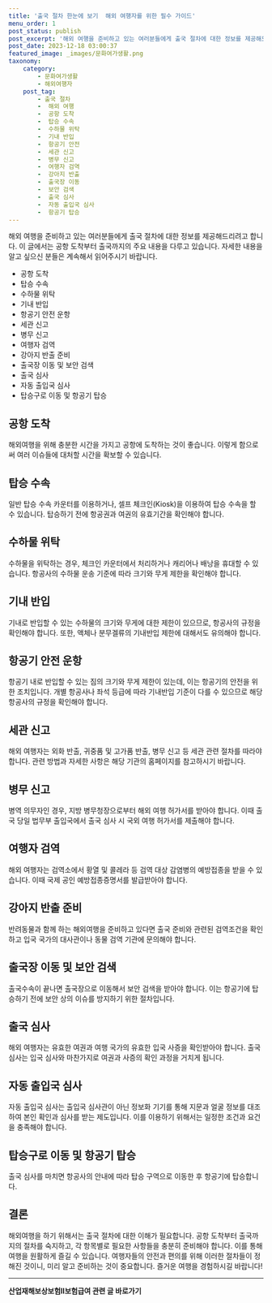 ```yaml
---
title: '출국 절차 한눈에 보기  해외 여행자를 위한 필수 가이드'
menu_order: 1
post_status: publish
post_excerpt: '해외 여행을 준비하고 있는 여러분들에게 출국 절차에 대한 정보를 제공해드리려고 합니다. 이 글에서는 공항 도착부터 출국까지의 주요 내용을 다루고 있습니다. 자세한 내용을 알고 싶으신 분들은 계속해서 읽어주시기 바랍니다.'
post_date: 2023-12-18 03:00:37
featured_image: _images/문화여가생활.png
taxonomy:
    category:
        - 문화여가생활
        - 해외여행자
    post_tag:
        - 출국 절차
        -  해외 여행
        -  공항 도착
        -  탑승 수속
        -  수하물 위탁
        -  기내 반입
        -  항공기 안전
        -  세관 신고
        -  병무 신고
        -  여행자 검역
        -  강아지 반출
        -  출국장 이동
        -  보안 검색
        -  출국 심사
        -  자동 출입국 심사
        -  항공기 탑승
---
```



해외 여행을 준비하고 있는 여러분들에게 출국 절차에 대한 정보를 제공해드리려고 합니다. 이 글에서는 공항 도착부터 출국까지의 주요 내용을 다루고 있습니다. 자세한 내용을 알고 싶으신 분들은 계속해서 읽어주시기 바랍니다.

- 공항 도착
- 탑승 수속
- 수하물 위탁
- 기내 반입
- 항공기 안전 운항
- 세관 신고
- 병무 신고
- 여행자 검역
- 강아지 반출 준비
- 출국장 이동 및 보안 검색
- 출국 심사
- 자동 출입국 심사
- 탑승구로 이동 및 항공기 탑승

## 공항 도착
해외여행을 위해 충분한 시간을 가지고 공항에 도착하는 것이 좋습니다. 이렇게 함으로써 여러 이슈들에 대처할 시간을 확보할 수 있습니다.

## 탑승 수속
일반 탑승 수속 카운터를 이용하거나, 셀프 체크인(Kiosk)을 이용하여 탑승 수속을 할 수 있습니다. 탑승하기 전에 항공권과 여권의 유효기간을 확인해야 합니다.

## 수하물 위탁
수하물을 위탁하는 경우, 체크인 카운터에서 처리하거나 캐리어나 배낭을 휴대할 수 있습니다. 항공사의 수하물 운송 기준에 따라 크기와 무게 제한을 확인해야 합니다.

## 기내 반입
기내로 반입할 수 있는 수하물의 크기와 무게에 대한 제한이 있으므로, 항공사의 규정을 확인해야 합니다. 또한, 액체나 분무겔류의 기내반입 제한에 대해서도 유의해야 합니다.

## 항공기 안전 운항
항공기 내로 반입할 수 있는 짐의 크기와 무게 제한이 있는데, 이는 항공기의 안전을 위한 조치입니다. 개별 항공사나 좌석 등급에 따라 기내반입 기준이 다를 수 있으므로 해당 항공사의 규정을 확인해야 합니다.

## 세관 신고
해외 여행자는 외화 반출, 귀중품 및 고가품 반출, 병무 신고 등 세관 관련 절차를 따라야 합니다. 관련 방법과 자세한 사항은 해당 기관의 홈페이지를 참고하시기 바랍니다.

## 병무 신고
병역 의무자인 경우, 지방 병무청장으로부터 해외 여행 허가서를 받아야 합니다. 이때 출국 당일 법무부 출입국에서 출국 심사 시 국외 여행 허가서를 제출해야 합니다.

## 여행자 검역
해외 여행자는 검역소에서 황열 및 콜레라 등 검역 대상 감염병의 예방접종을 받을 수 있습니다. 이때 국제 공인 예방접종증명서를 발급받아야 합니다.

## 강아지 반출 준비
반려동물과 함께 하는 해외여행을 준비하고 있다면 출국 준비와 관련된 검역조건을 확인하고 입국 국가의 대사관이나 동물 검역 기관에 문의해야 합니다.

## 출국장 이동 및 보안 검색
출국수속이 끝나면 출국장으로 이동해서 보안 검색을 받아야 합니다. 이는 항공기에 탑승하기 전에 보안 상의 이슈를 방지하기 위한 절차입니다.

## 출국 심사
해외 여행자는 유효한 여권과 여행 국가의 유효한 입국 사증을 확인받아야 합니다. 출국 심사는 입국 심사와 마찬가지로 여권과 사증의 확인 과정을 거치게 됩니다.

## 자동 출입국 심사
자동 출입국 심사는 출입국 심사관이 아닌 정보화 기기를 통해 지문과 얼굴 정보를 대조하여 본인 확인과 심사를 받는 제도입니다. 이를 이용하기 위해서는 일정한 조건과 요건을 충족해야 합니다.

## 탑승구로 이동 및 항공기 탑승
출국 심사를 마치면 항공사의 안내에 따라 탑승 구역으로 이동한 후 항공기에 탑승합니다.

## 결론
해외여행을 하기 위해서는 출국 절차에 대한 이해가 필요합니다. 공항 도착부터 출국까지의 절차를 숙지하고, 각 항목별로 필요한 사항들을 충분히 준비해야 합니다. 이를 통해 여행을 원활하게 즐길 수 있습니다. 여행자들의 안전과 편의를 위해 이러한 절차들이 정해진 것이니, 미리 알고 준비하는 것이 중요합니다. 즐거운 여행을 경험하시길 바랍니다!
<!-- wp:separator -->
<hr class="wp-block-separator has-alpha-channel-opacity"/>
<!-- /wp:separator -->

<!-- wp:group {"backgroundColor":"base","layout":{"type":"constrained"}} -->
<div class="wp-block-group has-base-background-color has-background"><!-- wp:paragraph {"align":"center","fontSize":"medium"} -->
<p class="has-text-align-center has-large-font-size"><strong>산업재해보상보험Ⅱ보험급여 관련 글 바로가기</strong></p>
<!-- /wp:paragraph -->


<!-- wp:latest-posts
{"categories":[{"id":10872,"count":19,"description":"","link":"https://uknowlaw.com/category/%ec%82%b0%ec%97%85%ec%9e%ac%ed%95%b4%eb%b3%b4%ec%83%81%eb%b3%b4%ed%97%98%e2%85%b1%eb%b3%b4%ed%97%98%ea%b8%89%ec%97%ac/","name":"산업재해보상보험Ⅱ보험급여","slug":"산업재해보상보험Ⅱ보험급여","taxonomy":"category","parent":0,"meta":[],"_links":{"self":[{"href":"https://uknowlaw.com/wp-json/wp/v2/categories/10872"}],"collection":[{"href":"https://uknowlaw.com/wp-json/wp/v2/categories"}],"about":[{"href":"https://uknowlaw.com/wp-json/wp/v2/taxonomies/category"}],"wp:post_type":[{"href":"https://uknowlaw.com/wp-json/wp/v2/posts?categories=10872"}],"curies":[{"name":"wp","href":"https://api.w.org/{rel}","templated":true}]}}],"postsToShow":100,"excerptLength":28,"postLayout":"grid","columns":2,"featuredImageAlign":"left","featuredImageSizeSlug":"large","fontSize":"small"} /--></div>
<!-- /wp:group -->